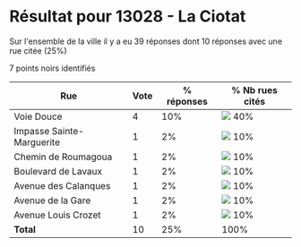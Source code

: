 # Résultat pour 13028 - La Ciotat

Sur l'ensemble de la ville il y a eu 39 réponses dont 10 réponses avec une rue citée (25%)

7 points noirs identifiés

| Rue | Vote | % réponses | % Nb rues cités|
|-----|------|------------|----------------|
| Voie Douce | 4 | 10% | <img src="../../img/bar_40.gif" />&nbsp;40%|
| Impasse Sainte-Marguerite | 1 | 2% | <img src="../../img/bar_10.gif" />&nbsp;10%|
| Chemin de Roumagoua | 1 | 2% | <img src="../../img/bar_10.gif" />&nbsp;10%|
| Boulevard de Lavaux | 1 | 2% | <img src="../../img/bar_10.gif" />&nbsp;10%|
| Avenue des Calanques | 1 | 2% | <img src="../../img/bar_10.gif" />&nbsp;10%|
| Avenue de la Gare | 1 | 2% | <img src="../../img/bar_10.gif" />&nbsp;10%|
| Avenue Louis Crozet | 1 | 2% | <img src="../../img/bar_10.gif" />&nbsp;10%|
| **Total** | 10 | 25% | 100%|
